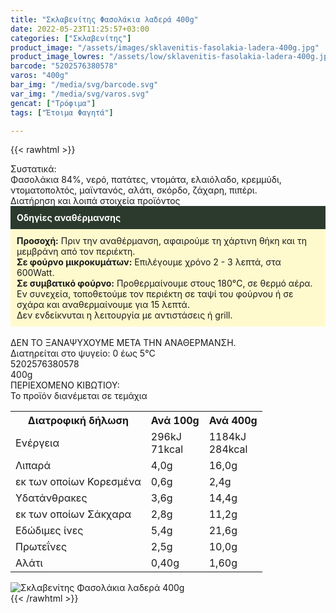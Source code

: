 ```yaml
---
title: "Σκλαβενίτης Φασολάκια λαδερά 400g"
date: 2022-05-23T11:25:57+03:00
categories: ["Σκλαβενίτης"]
product_image: "/assets/images/sklavenitis-fasolakia-ladera-400g.jpg"
product_image_lowres: "/assets/low/sklavenitis-fasolakia-ladera-400g.jpg"
barcode: "5202576380578"
varos: "400g"
bar_img: "/media/svg/barcode.svg"
var_img: "/media/svg/varos.svg"
gencat: ["Τρόφιμα"]
tags: ["Έτοιμα Φαγητά"]

---
```

{{< rawhtml >}}

<div class="sload480"><div class="product"><div id="sistatika">Συστατικά:</div><div class="alltext">Φασολάκια 84%, νερό, πατάτες, ντομάτα, ελαιόλαδο, κρεμμύδι, ντοματοπολτός, μαϊντανός, αλάτι, σκόρδο, ζάχαρη, πιπέρι.</div><div id="loipa">Διατήρηση και λοιπά στοιχεία προϊόντος</div><div class="alltext"><div style="background:#2b3a2d;padding:10px;color:#fff"><b>Οδηγίες αναθέρμανσης</b></div><div style="background:#ffface;padding:10px;"><b>Προσοχή:</b> Πριν την αναθέρμανση, αφαιρούμε τη χάρτινη θήκη και τη μεμβράνη από τον περιέκτη.<br><b>Σε φούρνο μικροκυμάτων:</b> Επιλέγουμε χρόνο 2 - 3 λεπτά, στα 600Watt.<br><b>Σε συμβατικό φούρνο:</b> Προθερμαίνουμε στους 180°C, σε θερμό αέρα. Εν συνεχεία, τοποθετούμε τον περιέκτη σε ταψί του φούρνου ή σε σχάρα και αναθερμαίνουμε για 15 λεπτά.<br>Δεν ενδείκνυται η λειτουργία με αντιστάσεις ή grill.</div><br>ΔΕΝ ΤΟ ΞΑΝΑΨΥΧΟΥΜΕ ΜΕΤΑ ΤΗΝ ΑΝΑΘΕΡΜΑΝΣΗ.<br>Διατηρείται στο ψυγείο: 0 έως 5°C<br></div><div id="barcode"><div id="barimage1"></div><span id="bartext">5202576380578</span></div><div id="varos"><div id="varosimage1"></div><span id="varostext">400g</span></div><div id="kivotio">ΠΕΡΙΕΧΟΜΕΝΟ ΚΙΒΩΤΙΟΥ:<br>Το προϊόν διανέμεται σε τεμάχια</div><div class="tabout"><table id="diatable"><tbody><tr><th>Διατροφική δήλωση</th><th>Ανά 100g</th><th>Ανά 400g</th></tr><tr><td class="texr2">Ενέργεια</td><td class="texr">296kJ<br>71kcal</td><td class="texr">1184kJ<br>284kcal</td></tr><tr><td class="texr2">Λιπαρά</td><td class="texr">4,0g</td><td class="texr">16,0g</td></tr><tr><td class="gray">εκ των οποίων Κορεσµένα</td><td class="gray2">0,6g</td><td class="gray2">2,4g</td></tr><tr><td class="texr2">Yδατάνθρακες</td><td class="texr">3,6g</td><td class="texr">14,4g</td></tr><tr><td class="gray">εκ των οποίων Σάκχαρα</td><td class="gray2">2,8g</td><td class="gray2">11,2g</td></tr><tr><td class="texr2">Eδώδιμες ίνες</td><td class="texr">5,4g</td><td class="texr">21,6g</td></tr><tr><td class="texr2">Πρωτεΐνες</td><td class="texr">2,5g</td><td class="texr">10,0g</td></tr><tr><td class="texr2">Αλάτι</td><td class="texr">0,40g</td><td class="texr">1,60g</td></tr></tbody></table></div><p></p><div class="pimg"><img alt="Σκλαβενίτης Φασολάκια λαδερά 400g" title="Σκλαβενίτης Φασολάκια λαδερά 400g" src="/assets/images/sklavenitis-fasolakia-ladera-400g.jpg"></div></div></div>
{{< /rawhtml >}}


